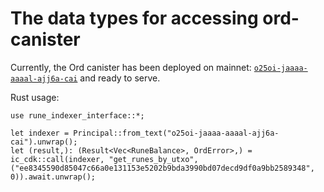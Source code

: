 # The data types for accessing ord-canister

Currently, the Ord canister has been deployed on mainnet: [`o25oi-jaaaa-aaaal-ajj6a-cai`](https://dashboard.internetcomputer.org/canister/o25oi-jaaaa-aaaal-ajj6a-cai) and ready to serve.

Rust usage:

```
use rune_indexer_interface::*;

let indexer = Principal::from_text("o25oi-jaaaa-aaaal-ajj6a-cai").unwrap();
let (result,): (Result<Vec<RuneBalance>, OrdError>,) = ic_cdk::call(indexer, "get_runes_by_utxo", ("ee8345590d85047c66a0e131153e5202b9bda3990bd07decd9df0a9bb2589348", 0)).await.unwrap();
```

